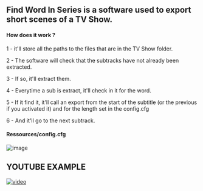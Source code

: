## Find Word In Series is a software used to export short scenes of a TV Show.


#### How does it work ?

1 - it'll store all the paths to the files that are in the TV Show folder.

2 - The software will check that the subtracks have not already been extracted.

3 - If so, it'll extract them.

4 - Everytime a sub is extract, it'll check in it for the word.

5 - If it find it, it'll call an export from the start of the subtitle (or the previous if you activated it) and for the length set in the config.cfg

6 - And it'll go to the next subtrack.

#### Ressources/config.cfg

![image](https://user-images.githubusercontent.com/54883972/144764774-4aab6b3f-f74e-464e-9c11-66e9f6dd3bae.png)

## YOUTUBE EXAMPLE

[![video](https://img.youtube.com/vi/iOubpb8Kttw/0.jpg)](https://www.youtube.com/watch?v=iOubpb8Kttw)
